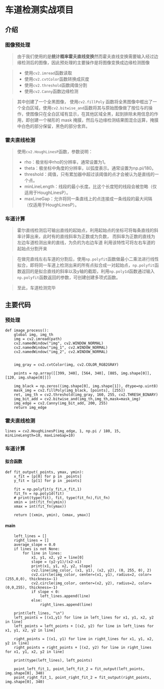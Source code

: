 # 车道检测实战项目
## 介绍
### 图像预处理
> 由于我们使用的是**统计概率霍夫直线变换**然而霍夫直线变换需要输入经过边缘检测后的图像，因此预处理的主要操作是将图像变换成边缘检测图像

>- 使用`cv2.imread`函数读取
>- 使用`cv2.cvtColor`函数转换成灰度
>- 使用`cv2.threshold`函数阈值分割
>- 使用`cv2.Canny`函数边缘检测

>其中创建了一个全黑图像， 使用`cv2.fillPoly` 函数将全黑图像中框出了一个全白区域，使用`cv2.bitwise_and`函数将其与原始图像做了按位与的操作，使图像只在全白区域有显示，在其他区域全黑，起到排除未用信息的作用，即创建一个梯形的 mask 掩膜，然后与边缘检测结果图混合运算，掩膜中白色的部分保留，黑色的部分舍弃。

### 霍夫直线检测
>使用`cv2.HoughLinesP`函数，参数说明：
>- rho：极坐标中rho的分辨率，通常设置为1。
>- theta：极坐标中角度的分辨率，以弧度表示。通常设置为np.pi/180。
>- threshold：阈值，只有累加器中超过该阈值的点才会被认为是直线的一个点。
>- minLineLength：线段的最小长度。比这个长度短的线段会被忽略（仅适用于HoughLinesP）。
>- maxLineGap：允许将同一条直线上的点连接成一条线段的最大间隔（仅适用于HoughLinesP）。

### 车道计算
> 霍尔直线检测后可输出直线的起始点，利用起始点的坐标可将每条直线的斜率计算出来，此时有的直线斜率为正数或为负数， 而斜率为正数的直线为左边车道检测出来的直线，为负的为右边车道
>利用该特性可将左右车道的起始点分割开来

>在做完直线左右车道的分割后，使用`np.polyfit`函数做最小二乘法进行线性拟合，即将同一车道上检测出来的所有点拟合成一对起始点，`np.polyfit`函数返回的是拟合直线的斜率以及y轴的截距，利用`np.poly1d`函数通过输入`np.polyfit`函数返回的参数，可创建创建多项式函数。

>至此，车道检测完毕

## 主要代码
### 预处理
```
def image_process():
    global img, img_th
    img = cv2.imread(path)
    cv2.namedWindow("img", cv2.WINDOW_NORMAL)
    cv2.namedWindow("img_1", cv2.WINDOW_NORMAL)
    cv2.namedWindow("img_2", cv2.WINDOW_NORMAL)


    img_gray = cv2.cvtColor(img, cv2.COLOR_RGB2GRAY)

    points = np.array([[399, 340], [564, 340], [885, img.shape[0]], [120, img.shape[0]]])

    img_black = np.zeros((img.shape[0], img.shape[1]), dtype=np.uint8)
    mask_img = cv2.fillPoly(img_black, [points], [255])
    ret, img_th = cv2.threshold(img_gray, 160, 255, cv2.THRESH_BINARY)
    img_bit_add = cv2.bitwise_and(img_th,img_th,mask=mask_img)
    img_edge = cv2.Canny(img_bit_add, 200, 255)
    return img_edge
```
### 霍夫直线检测
```
lines = cv2.HoughLinesP(img_edge, 1, np.pi / 180, 15, minLineLength=10, maxLineGap=10)
```

### 车道计算
#### 拟合函数
```
def fit_output(_points, ymax, ymin):
    x_fit = [p[0] for p in _points]
    y_fit = [p[1] for p in _points]

    fit = np.polyfit(y_fit,x_fit,1)
    fit_fn = np.poly1d(fit)
    # print(type(fit), fit, type(fit_fn),fit_fn)
    xmin = int(fit_fn(ymin))
    xmax = int(fit_fn(ymax))

    return [(xmin, ymin), (xmax, ymax)]
```
#### main
```
    left_lines = []
    right_lines = []
    average_slope = 0.0
    if lines is not None:
        for line in lines:
            x1, y1, x2, y2 = line[0]
            slope = (y2-y1)/(x2-x1)
            print(x1, y1, x2, y2, slope)
            cv2.line(img_color, (x1, y1), (x2, y2), (0, 255, 0), 2)    
            cv2.circle(img_color, center=(x1, y1), radius=2, color=(255,0,0), thickness=-1)
            cv2.circle(img_color, center=(x2, y2), radius=2, color=(0,0,255), thickness=-1)
            if slope < 0:
                left_lines.append(line)
            else:
                right_lines.append(line)

    print(left_lines, "\n")
    left_points = [(x1,y1) for line in left_lines for x1, y1, x2, y2 in line]
    left_points = left_points + [(x2, y2) for line in left_lines for x1, y1, x2, y2 in line]

    right_points = [(x1, y1) for line in right_lines for x1, y1, x2, y2 in line]
    right_points = right_points + [(x2, y2) for line in right_lines for x1, y1, x2, y2 in line]

    print(type(left_lines), left_points)

    point_left_fit_1, point_left_fit_2 = fit_output(left_points, img.shape[0], 340)
    point_right_fit_1, point_right_fit_2 = fit_output(right_points, img.shape[0], 340)
```




